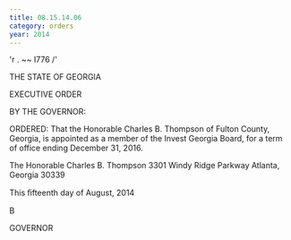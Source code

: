 ```yaml
---
title: 08.15.14.06
category: orders
year: 2014
---
```

 

'r . 
~~ I776 /'

THE STATE OF GEORGIA

EXECUTIVE ORDER

BY THE GOVERNOR:

ORDERED: That the Honorable Charles B. Thompson of Fulton County,
Georgia, is appointed as a member of the Invest Georgia Board, for
a term of office ending December 31, 2016.

The Honorable Charles B. Thompson
3301 Windy Ridge Parkway
Atlanta, Georgia 30339

This ﬁfteenth day of August, 2014

B

GOVERNOR

